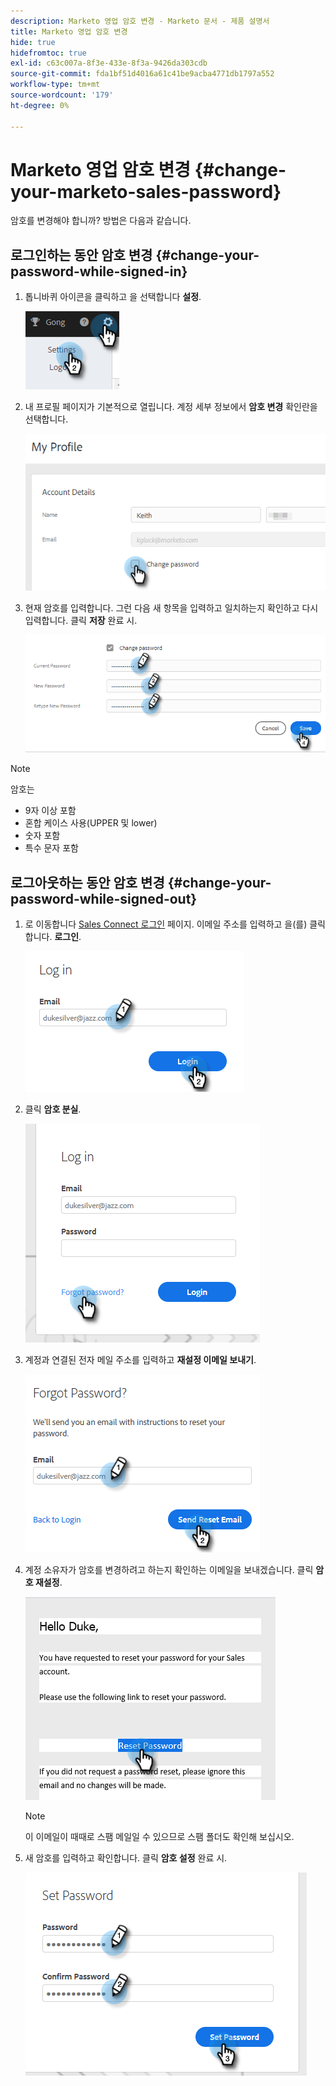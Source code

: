 ```yaml
---
description: Marketo 영업 암호 변경 - Marketo 문서 - 제품 설명서
title: Marketo 영업 암호 변경
hide: true
hidefromtoc: true
exl-id: c63c007a-8f3e-433e-8f3a-9426da303cdb
source-git-commit: fda1bf51d4016a61c41be9acba4771db1797a552
workflow-type: tm+mt
source-wordcount: '179'
ht-degree: 0%

---
```


# Marketo 영업 암호 변경 {#change-your-marketo-sales-password}

암호를 변경해야 합니까? 방법은 다음과 같습니다.

## 로그인하는 동안 암호 변경 {#change-your-password-while-signed-in}

1. 톱니바퀴 아이콘을 클릭하고 을 선택합니다 **설정**.

   ![](assets/change-your-marketo-sales-password-1.png)

1. 내 프로필 페이지가 기본적으로 열립니다. 계정 세부 정보에서 **암호 변경** 확인란을 선택합니다.

   ![](assets/change-your-marketo-sales-password-2.png)

1. 현재 암호를 입력합니다. 그런 다음 새 항목을 입력하고 일치하는지 확인하고 다시 입력합니다. 클릭 **저장** 완료 시.

   ![](assets/change-your-marketo-sales-password-3.png)

>[!NOTE]
>
>암호는
>
>* 9자 이상 포함
>* 혼합 케이스 사용(UPPER 및 lower)
>* 숫자 포함
>* 특수 문자 포함


## 로그아웃하는 동안 암호 변경 {#change-your-password-while-signed-out}

1. 로 이동합니다 [Sales Connect 로그인](https://toutapp.com/login) 페이지. 이메일 주소를 입력하고 을(를) 클릭합니다. **로그인**.

   ![](assets/change-your-marketo-sales-password-4.png)

1. 클릭 **암호 분실**.

   ![](assets/change-your-marketo-sales-password-5.png)

1. 계정과 연결된 전자 메일 주소를 입력하고 **재설정 이메일 보내기**.

   ![](assets/change-your-marketo-sales-password-6.png)

1. 계정 소유자가 암호를 변경하려고 하는지 확인하는 이메일을 보내겠습니다. 클릭 **암호 재설정**.

   ![](assets/change-your-marketo-sales-password-7.png)

   >[!NOTE]
   >
   >이 이메일이 때때로 스팸 메일일 수 있으므로 스팸 폴더도 확인해 보십시오.

1. 새 암호를 입력하고 확인합니다. 클릭 **암호 설정** 완료 시.

   ![](assets/change-your-marketo-sales-password-8.png)
